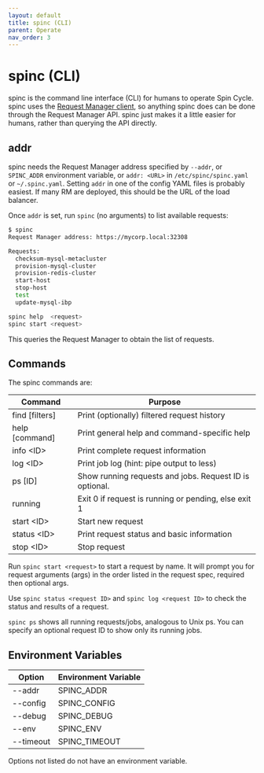 ```yaml
---
layout: default
title: spinc (CLI)
parent: Operate
nav_order: 3
---
```


# spinc (CLI)

spinc is the command line interface (CLI) for humans to operate Spin Cycle. spinc uses the [Request Manager client](https://godoc.org/github.com/square/spincycle/request-manager#Client), so anything spinc does can be done through the Request Manager API. spinc just makes it a little easier for humans, rather than querying the API directly.

## addr

spinc needs the Request Manager address specified by `--addr`, or `SPINC_ADDR` environment variable, or `addr: <URL>` in `/etc/spinc/spinc.yaml` or `~/.spinc.yaml`. Setting `addr` in one of the config YAML files is probably easiest. If many RM are deployed, this should be the URL of the load balancer.

Once `addr` is set, run `spinc` (no arguments) to list available requests:

```sh
$ spinc
Request Manager address: https://mycorp.local:32308

Requests:
  checksum-mysql-metacluster
  provision-mysql-cluster
  provision-redis-cluster
  start-host
  stop-host
  test
  update-mysql-ibp

spinc help  <request>
spinc start <request>
```

This queries the Request Manager to obtain the list of requests.

## Commands

The spinc commands are:

| Command | Purpose | 
| ------- | -------- |
| find [filters]   | Print (optionally) filtered request history |
| help [command]   | Print general help and command-specific help |
| info \<ID\>      | Print complete request information |
| log \<ID\>       | Print job log (hint: pipe output to less) |
| ps \[ID\]        | Show running requests and jobs. Request ID is optional. |
| running          | Exit 0 if request is running or pending, else exit 1 |
| start \<ID\>     | Start new request |
| status \<ID\>    | Print request status and basic information |
| stop \<ID\>      | Stop request |

Run `spinc start <request>` to start a request by name. It will prompt you for request arguments (args) in the order listed in the request spec, required then optional args.

Use `spinc status <request ID>` and `spinc log <request ID>` to check the status and results of a request.

`spinc ps` shows all running requests/jobs, analogous to Unix ps. You can specify an optional request ID to show only its running jobs.

## Environment Variables

| Option | Environment Variable |
| ------ | -------------------- |
| --addr | SPINC_ADDR |
| --config | SPINC_CONFIG |
| --debug | SPINC_DEBUG |
| --env | SPINC_ENV |
| --timeout | SPINC_TIMEOUT |

Options not listed do not have an environment variable.
